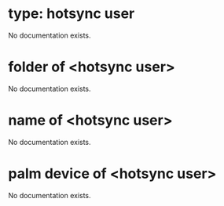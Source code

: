 # type: hotsync user

No documentation exists.

# folder of &lt;hotsync user&gt;

No documentation exists.

# name of &lt;hotsync user&gt;

No documentation exists.

# palm device of &lt;hotsync user&gt;

No documentation exists.
